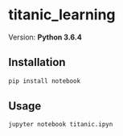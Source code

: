 # titanic_learning

Version: **Python 3.6.4**

## Installation

```bash
pip install notebook
```

## Usage

```bash
jupyter notebook titanic.ipyn
```
